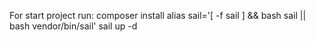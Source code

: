 
For start project run:
composer install
alias sail='[ -f sail ] && bash sail || bash vendor/bin/sail'
sail up -d


